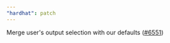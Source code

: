 ```yaml
---
"hardhat": patch
---
```


Merge user's output selection with our defaults ([#6551](https://github.com/NomicFoundation/hardhat/issues/6551))
